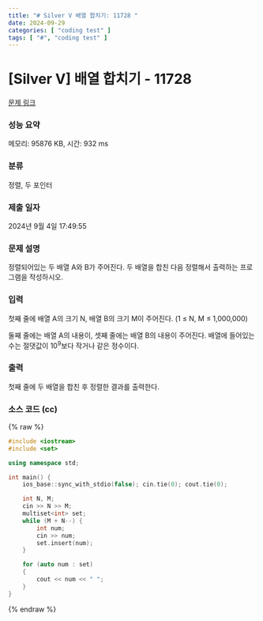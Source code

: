 ```yaml
---
title: "# Silver V 배열 합치기: 11728 "
date: 2024-09-29
categories: [ "coding test" ]
tags: [ "#", "coding test" ]
---
```


# [Silver V] 배열 합치기 - 11728 

[문제 링크](https://www.acmicpc.net/problem/11728) 

### 성능 요약

메모리: 95876 KB, 시간: 932 ms

### 분류

정렬, 두 포인터

### 제출 일자

2024년 9월 4일 17:49:55

### 문제 설명

<p>정렬되어있는 두 배열 A와 B가 주어진다. 두 배열을 합친 다음 정렬해서 출력하는 프로그램을 작성하시오.</p>

### 입력 

 <p>첫째 줄에 배열 A의 크기 N, 배열 B의 크기 M이 주어진다. (1 ≤ N, M ≤ 1,000,000)</p>

<p>둘째 줄에는 배열 A의 내용이, 셋째 줄에는 배열 B의 내용이 주어진다. 배열에 들어있는 수는 절댓값이 10<sup>9</sup>보다 작거나 같은 정수이다.</p>

### 출력 

 <p>첫째 줄에 두 배열을 합친 후 정렬한 결과를 출력한다.</p>


### 소스 코드 (cc)
{% raw %}
```cc
#include <iostream>
#include <set>

using namespace std;

int main() {
	ios_base::sync_with_stdio(false); cin.tie(0); cout.tie(0);

	int N, M;
	cin >> N >> M;
	multiset<int> set;
	while (M + N--) {
		int num;
		cin >> num;
		set.insert(num);
	}

	for (auto num : set)
	{
		cout << num << " ";
	}
}
```
{% endraw %}
